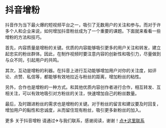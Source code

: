 # 抖音增粉

抖音作为当下最火爆的短视频平台之一，吸引了无数用户的关注和参与。而对于许多个人和企业来说，如何增加抖音粉丝成为了一个重要的课题。下面就来看看一些增粉的方法和技巧。

首先，内容质量是增粉的关键。优质的内容能够吸引更多的用户关注和转发，建立起忠实的粉丝群体。因此，在制作视频时要注意内容的创新性和吸引力，尽量做到与众不同，引起用户的共鸣。

其次，互动是增粉的利器。在抖音上进行互动能够增加用户对你的关注度，如评论、点赞、私信等，都能够有效地拉近与粉丝的距离，增加粉丝的粘性。

另外，合作也是增粉的一种方式。和其他优质内容创作者进行合作，相互转发、互相关注，可以有效地吸引对方粉丝的关注，快速增加自己的粉丝数量。

最后，及时跟进粉丝的需求也是增粉的关键。对于粉丝的留言和建议要及时回复，增加用户的黏性和忠诚度，从而留住现有粉丝，吸引更多新粉丝的加入。

更多 关于抖音增粉 请通过✈与我们联系，感谢阅读，谢谢！[点✈这里联系](https://ss.k02.cc)